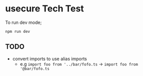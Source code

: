 # usecure Tech Test

To run dev mode;

```
npm run dev
```

## TODO

- convert imports to use alias imports 
    - e.g `import foo from '../bar/fofo.ts` -> `import foo from '@bar/fofo.ts`